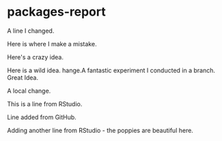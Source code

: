 # packages-report
A line I changed.

Here is where I make a mistake. 

Here's a crazy idea. 

Here is a wild idea. 
hange.A fantastic experiment I conducted in a branch. Great Idea. 

A local change.

This is a line from RStudio.

Line added from GitHub.

Adding another line from RStudio - the poppies are beautiful here. 
